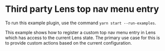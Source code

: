 # Third party Lens top nav menu entry

To run this example plugin, use the command `yarn start --run-examples`.

This example shows how to register a custom top nav menu entry in Lens which has access to the current Lens state. The primary use case for this is to provide custom actions based on the current configuration.